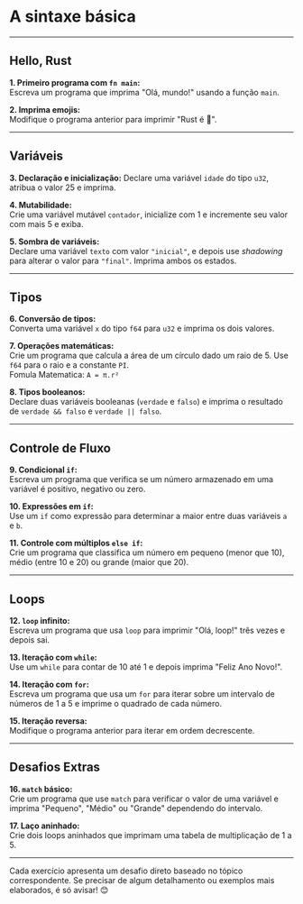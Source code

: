 # A sintaxe básica

---

## **Hello, Rust**

**1. Primeiro programa com `fn main`:**  
   Escreva um programa que imprima "Olá, mundo!" usando a função `main`.

**2. Imprima emojis:**  
   Modifique o programa anterior para imprimir "Rust é 💖".

---

## **Variáveis**

**3. Declaração e inicialização:**
   Declare uma variável `idade` do tipo `u32`, atribua o valor 25 e imprima.

**4. Mutabilidade:**  
   Crie uma variável mutável `contador`, inicialize com 1 e incremente seu valor com mais 5 e exiba.

**5. Sombra de variáveis:**  
   Declare uma variável `texto` com valor `"inicial"`, e depois use *shadowing* para alterar o valor para `"final"`. Imprima ambos os estados.

---

## **Tipos**

**6. Conversão de tipos:**  
   Converta uma variável `x` do tipo `f64` para `u32` e imprima os dois valores.

**7. Operações matemáticas:**  
    Crie um programa que calcula a área de um círculo dado um raio de 5. Use `f64` para o raio e a constante `PI`.  
    Fomula Matematica: `A = π.r²`

**8. Tipos booleanos:**  
    Declare duas variáveis booleanas (`verdade` e `falso`) e imprima o resultado de `verdade && falso` e `verdade || falso`.

---

## **Controle de Fluxo**

**9. Condicional `if`:**  
    Escreva um programa que verifica se um número armazenado em uma variável é positivo, negativo ou zero.

**10. Expressões em `if`:**  
    Use um `if` como expressão para determinar a maior entre duas variáveis `a` e `b`.

**11. Controle com múltiplos `else if`:**  
    Crie um programa que classifica um número em pequeno (menor que 10), médio (entre 10 e 20) ou grande (maior que 20).

---

## **Loops**

**12. `loop` infinito:**  
    Escreva um programa que usa `loop` para imprimir "Olá, loop!" três vezes e depois sai.

**13. Iteração com `while`:**  
    Use um `while` para contar de 10 até 1 e depois imprima "Feliz Ano Novo!".

**14. Iteração com `for`:**  
    Escreva um programa que usa um `for` para iterar sobre um intervalo de números de 1 a 5 e imprime o quadrado de cada número.

**15. Iteração reversa:**  
    Modifique o programa anterior para iterar em ordem decrescente.

---

## **Desafios Extras**

**16. `match` básico:**  
    Crie um programa que use `match` para verificar o valor de uma variável e imprima "Pequeno", "Médio" ou "Grande" dependendo do intervalo.

**17. Laço aninhado:**  
    Crie dois loops aninhados que imprimam uma tabela de multiplicação de 1 a 5.

---

Cada exercício apresenta um desafio direto baseado no tópico correspondente. Se precisar de algum detalhamento ou exemplos mais elaborados, é só avisar! 😊
